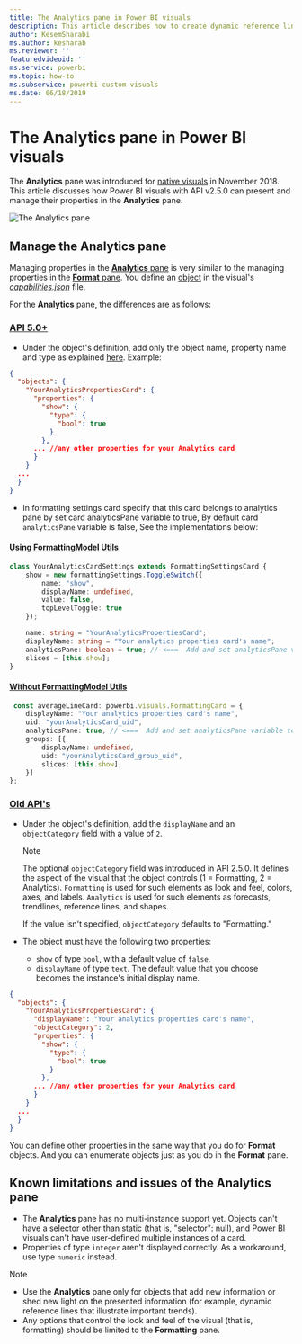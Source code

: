 ```yaml
---
title: The Analytics pane in Power BI visuals
description: This article describes how to create dynamic reference lines in Power BI visuals.
author: KesemSharabi
ms.author: kesharab
ms.reviewer: ''
featuredvideoid: ''
ms.service: powerbi
ms.topic: how-to
ms.subservice: powerbi-custom-visuals
ms.date: 06/18/2019
---
```


# The Analytics pane in Power BI visuals

The **Analytics** pane was introduced for [native visuals](../../transform-model/desktop-analytics-pane.md) in November 2018.
This article discusses how Power BI visuals with API v2.5.0 can present and manage their properties in the **Analytics** pane.

![The Analytics pane](media/analytics-pane/visualization-pane-analytics-tab.png)

## Manage the Analytics pane

Managing properties in the [**Analytics** pane](../../transform-model/desktop-analytics-pane.md) is very similar to the managing properties in the [**Format** pane](./custom-visual-develop-tutorial-format-options.md). You define an [object](objects-properties.md) in the visual's [*capabilities.json*](capabilities.md) file.

For the **Analytics** pane, the differences are as follows:

### [API 5.0+](#tab/API-5.0+)
* Under the object's definition, add only the object name, property name and type as explained [here](./format-pane.md).
Example: 

```json
{
  "objects": {
    "YourAnalyticsPropertiesCard": {
      "properties": {
        "show": {
          "type": {
            "bool": true
          }
        },
      ... //any other properties for your Analytics card
      }
    }
  ...
  }
}
```

* In formatting settings card specify that this card belongs to analytics pane by set card analyticsPane variable to true, By default card `analyticsPane` variable is false, See the implementations below:

#### [Using FormattingModel Utils](#tab/API-5.0+/Impl-FormattingModel-Utils)
```typescript
class YourAnalyticsCardSettings extends FormattingSettingsCard {
    show = new formattingSettings.ToggleSwitch({
        name: "show",
        displayName: undefined,
        value: false,
        topLevelToggle: true
    });

    name: string = "YourAnalyticsPropertiesCard";
    displayName: string = "Your analytics properties card's name";
    analyticsPane: boolean = true; // <===  Add and set analyticsPane variable to true 
    slices = [this.show];
}
```

#### [Without FormattingModel Utils](#tab/API-5.0+/Without-FormattingModel-Utils)
```typescript
 const averageLineCard: powerbi.visuals.FormattingCard = {
    displayName: "Your analytics properties card's name",
    uid: "yourAnalyticsCard_uid",
    analyticsPane: true, // <===  Add and set analyticsPane variable to true 
    groups: [{
        displayName: undefined,
        uid: "yourAnalyticsCard_group_uid",
        slices: [this.show],
    }]
};
```

### [Old API's](#tab/Old-API)
* Under the object's definition, add the `displayName` and an `objectCategory` field with a value of `2`.

    > [!NOTE]
    > The optional `objectCategory` field was introduced in API 2.5.0. It defines the aspect of the visual that the object controls (1 = Formatting, 2 = Analytics). `Formatting` is used for such elements as look and feel, colors, axes, and labels. `Analytics` is used for such elements as forecasts, trendlines, reference lines, and shapes.
    >
    > If the value isn't specified, `objectCategory` defaults to "Formatting."

* The object must have the following two properties:
    * `show` of type `bool`, with a default value of `false`.
    * `displayName` of type `text`. The default value that you choose becomes the instance's initial display name.

```json
{
  "objects": {
    "YourAnalyticsPropertiesCard": {
      "displayName": "Your analytics properties card's name",
      "objectCategory": 2,
      "properties": {
        "show": {
          "type": {
            "bool": true
          }
        },
      ... //any other properties for your Analytics card
      }
    }
  ...
  }
}
```

You can define other properties in the same way that you do for **Format** objects. And you can enumerate objects just as you do in the **Format** pane.

## Known limitations and issues of the Analytics pane

* The **Analytics** pane has no multi-instance support yet. Objects can't have a [selector](https://microsoft.github.io/PowerBI-visuals/docs/concepts/objects-and-properties/#selector) other than static (that is, "selector": null), and Power BI visuals can't have user-defined multiple instances of a card.
* Properties of type `integer` aren't displayed correctly. As a workaround, use type `numeric` instead.

> [!NOTE]
> * Use the **Analytics** pane only for objects that add new information or shed new light on the presented information (for example, dynamic reference lines that illustrate important trends).
> * Any options that control the look and feel of the visual (that is, formatting) should be limited to the **Formatting** pane.
